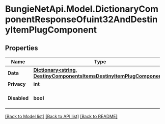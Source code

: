 # BungieNetApi.Model.DictionaryComponentResponseOfuint32AndDestinyItemPlugComponent
## Properties

Name | Type | Description | Notes
------------ | ------------- | ------------- | -------------
**Data** | [**Dictionary&lt;string, DestinyComponentsItemsDestinyItemPlugComponent&gt;**](DestinyComponentsItemsDestinyItemPlugComponent.md) |  | [optional] 
**Privacy** | **int** |  | [optional] 
**Disabled** | **bool** | If true, this component is disabled. | [optional] 

[[Back to Model list]](../README.md#documentation-for-models) [[Back to API list]](../README.md#documentation-for-api-endpoints) [[Back to README]](../README.md)

